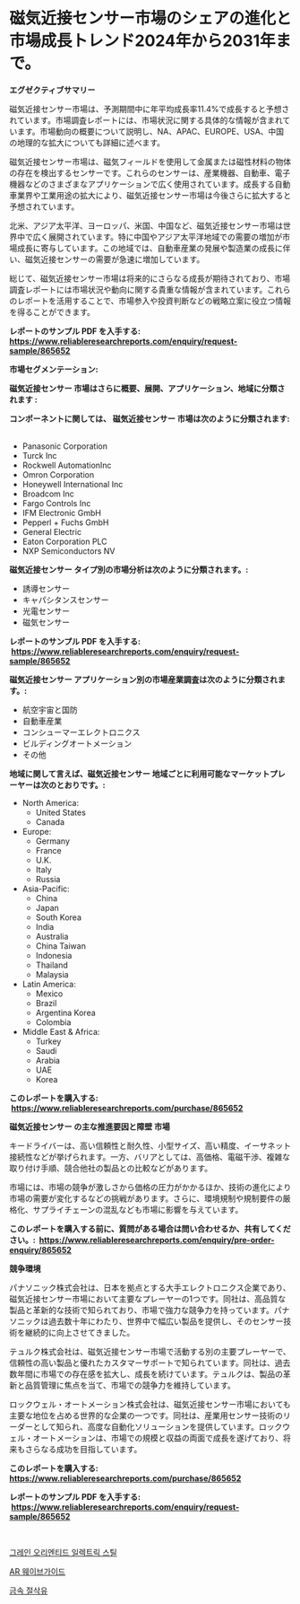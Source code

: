 <p><h1>磁気近接センサー市場のシェアの進化と市場成長トレンド2024年から2031年まで。</h1></p><p><strong>エグゼクティブサマリー</strong></p>
<p><p>磁気近接センサー市場は、予測期間中に年平均成長率11.4%で成長すると予想されています。市場調査レポートには、市場状況に関する具体的な情報が含まれています。市場動向の概要について説明し、NA、APAC、EUROPE、USA、中国の地理的な拡大についても詳細に述べます。</p><p>磁気近接センサー市場は、磁気フィールドを使用して金属または磁性材料の物体の存在を検出するセンサーです。これらのセンサーは、産業機器、自動車、電子機器などのさまざまなアプリケーションで広く使用されています。成長する自動車業界や工業用途の拡大により、磁気近接センサー市場は今後さらに拡大すると予想されています。</p><p>北米、アジア太平洋、ヨーロッパ、米国、中国など、磁気近接センサー市場は世界中で広く展開されています。特に中国やアジア太平洋地域での需要の増加が市場成長に寄与しています。この地域では、自動車産業の発展や製造業の成長に伴い、磁気近接センサーの需要が急速に増加しています。</p><p>総じて、磁気近接センサー市場は将来的にさらなる成長が期待されており、市場調査レポートには市場状況や動向に関する貴重な情報が含まれています。これらのレポートを活用することで、市場参入や投資判断などの戦略立案に役立つ情報を得ることができます。</p></p>
<p><strong>レポートのサンプル PDF を入手する: <a href="https://www.reliableresearchreports.com/enquiry/request-sample/865652">https://www.reliableresearchreports.com/enquiry/request-sample/865652</a></strong></p>
<p><strong>市場セグメンテーション:</strong></p>
<p><strong> 磁気近接センサー 市場はさらに概要、展開、アプリケーション、地域に分類されます :</strong></p>
<p><strong>コンポーネントに関しては、 磁気近接センサー 市場は次のように分類されます: &nbsp;</strong></p>
<p><ul><li>Panasonic Corporation</li><li>Turck Inc</li><li>Rockwell AutomationInc</li><li>Omron Corporation</li><li>Honeywell International Inc</li><li>Broadcom Inc</li><li>Fargo Controls Inc</li><li>IFM Electronic GmbH</li><li>Pepperl + Fuchs GmbH</li><li>General Electric</li><li>Eaton Corporation PLC</li><li>NXP Semiconductors NV</li></ul></p>
<p><strong> 磁気近接センサー タイプ別の市場分析は次のように分類されます。:</strong></p>
<p><ul><li>誘導センサー</li><li>キャパシタンスセンサー</li><li>光電センサー</li><li>磁気センサー</li></ul></p>
<p><strong>レポートのサンプル PDF を入手する: &nbsp;<a href="https://www.reliableresearchreports.com/enquiry/request-sample/865652">https://www.reliableresearchreports.com/enquiry/request-sample/865652</a></strong></p>
<p><strong> 磁気近接センサー アプリケーション別の市場産業調査は次のように分類されます。:</strong></p>
<p><ul><li>航空宇宙と国防</li><li>自動車産業</li><li>コンシューマーエレクトロニクス</li><li>ビルディングオートメーション</li><li>その他</li></ul></p>
<p><strong>地域に関して言えば、磁気近接センサー 地域ごとに利用可能なマーケットプレーヤーは次のとおりです。:</strong></p>
<p><ul>
    <li>
        North America:
        <ul>
            <li>United States</li>
            <li>Canada</li>
        </ul>
    </li>
    <li>
        Europe:
        <ul>
            <li>Germany</li>
            <li>France</li>
            <li>U.K.</li>
            <li>Italy</li>
            <li>Russia</li>
        </ul>
    </li>
    <li>
        Asia-Pacific:
        <ul>
            <li>China</li>
            <li>Japan</li>
            <li>South Korea</li>
            <li>India</li>
            <li>Australia</li>
            <li>China Taiwan</li>
            <li>Indonesia</li>
            <li>Thailand</li>
            <li>Malaysia</li>
        </ul>
    </li>
    <li>
        Latin America:
        <ul>
            <li>Mexico</li>
            <li>Brazil</li>
            <li>Argentina Korea</li>
            <li>Colombia</li>
        </ul>
    </li>
    <li>
        Middle East & Africa:
        <ul>
            <li>Turkey</li>
            <li>Saudi</li>
            <li>Arabia</li>
            <li>UAE</li>
            <li>Korea</li>
        </ul>
    </li>
    </ul></p>
<p><strong>このレポートを購入する: &nbsp;<a href="https://www.reliableresearchreports.com/purchase/865652">https://www.reliableresearchreports.com/purchase/865652</a></strong></p>
<p><strong>磁気近接センサー の主な推進要因と障壁 市場</strong></p>
<p><p>キードライバーは、高い信頼性と耐久性、小型サイズ、高い精度、イーサネット接続性などが挙げられます。一方、バリアとしては、高価格、電磁干渉、複雑な取り付け手順、競合他社の製品との比較などがあります。</p><p>市場には、市場の競争が激しさから価格の圧力がかかるほか、技術の進化により市場の需要が変化するなどの挑戦があります。さらに、環境規制や規制要件の厳格化、サプライチェーンの混乱なども市場に影響を与えています。</p></p>
<p><strong>このレポートを購入する前に、質問がある場合は問い合わせるか、共有してください。:&nbsp; <a href="https://www.reliableresearchreports.com/enquiry/pre-order-enquiry/865652">https://www.reliableresearchreports.com/enquiry/pre-order-enquiry/865652</a></strong></p>
<p><strong>競争環境</strong></p>
<p><p>パナソニック株式会社は、日本を拠点とする大手エレクトロニクス企業であり、磁気近接センサー市場において主要なプレーヤーの1つです。同社は、高品質な製品と革新的な技術で知られており、市場で強力な競争力を持っています。パナソニックは過去数十年にわたり、世界中で幅広い製品を提供し、そのセンサー技術を継続的に向上させてきました。</p><p>テュルク株式会社は、磁気近接センサー市場で活動する別の主要プレーヤーで、信頼性の高い製品と優れたカスタマーサポートで知られています。同社は、過去数年間に市場での存在感を拡大し、成長を続けています。テュルクは、製品の革新と品質管理に焦点を当て、市場での競争力を維持しています。</p><p>ロックウェル・オートメーション株式会社は、磁気近接センサー市場においても主要な地位を占める世界的な企業の一つです。同社は、産業用センサー技術のリーダーとして知られ、高度な自動化ソリューションを提供しています。ロックウェル・オートメーションは、市場での規模と収益の両面で成長を遂げており、将来もさらなる成功を目指しています。</p></p>
<p><strong>このレポートを購入する: &nbsp; <a href="https://www.reliableresearchreports.com/purchase/865652">https://www.reliableresearchreports.com/purchase/865652</a></strong></p>
<p><strong>レポートのサンプル PDF を入手する: &nbsp;<a href="https://www.reliableresearchreports.com/enquiry/request-sample/865652">https://www.reliableresearchreports.com/enquiry/request-sample/865652</a></strong><strong></strong></p>
<p>&nbsp;</p>
<p><p><a href="https://github.com/WilburKihn5676/Market-Research-Report-List-1/blob/main/48096936953.md">그레인 오리엔티드 일렉트릭 스틸</a></p><p><a href="https://github.com/vseigx30c9a1j/Market-Research-Report-List-1/blob/main/12661736952.md">AR 웨이브가이드</a></p><p><a href="https://github.com/plelbej847484502/Market-Research-Report-List-1/blob/main/82588346951.md">금속 절삭유</a></p></p>